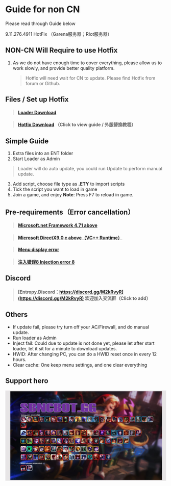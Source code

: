 # Guide for non CN
Please read through Guide below

9.11.276.4911 HotFix
（Garena服务器；RIot服务器）

## NON-CN Will Require to use Hotfix

 1. As we do not have enough time to cover everything, please allow us to work slowly, and provide better quality platform.
	> Hotfix will need wait for CN to update. Please find Hotfix from forum or Github.
	
## Files / Set up Hotfix
>#### [Loader Download](https://github.com/Entropy-AIO/Dependencies/tree/master/Download)
>
 
>#### [Hotfix Download](https://github.com/Entropy-AIO/Dependencies/tree/master/HotFix) （Click to view guide / 外服替換教程）
>



## Simple Guide

 1. Extra files into an ENT folder
 2. Start Loader as Admin
 >Loader will do auto update, you could run Update to perform manual update.
 3. Add script, choose file type as **.ETY** to import scripts
 4. Tick the script you want to load in game
 5. Join a game, and enjoy
 **Note**: Press F7 to reload in game.



## Pre-requirements（Error cancellation）
>####   [Microsoft.net Framework 4.71 above](https://dotnet.microsoft.com/download/dotnet-framework)
>

>####   [Microsoft DirectX9.0 c above（VC++ Runtime）](https://www.microsoft.com/zh-cn/download/details.aspx?id=35)
>

>####   [Menu display error](https://github.com/Entropy-AIO/Dependencies/raw/master/%E5%AD%97%E4%BD%93/msjh.ttc)
>

>####   [注入错误8 Injection error 8](https://github.com/Entropy-AIO/Dependencies/raw/master/Other/%E6%B3%A8%E5%85%A5%E9%94%99%E8%AF%AF8%20%E5%88%A0%E9%99%A4Win10%E8%87%AA%E5%B8%A6%E9%98%B2%E7%81%AB%E5%A2%99.rar)



## Discord
>#### [Entropy.Discord：https://discord.gg/M2kRvyR](https://discord.gg/M2kRvyR)  欢迎加入交流群（Click to add）

## Others

 - If update fail, please try turn off your AC/Firewall, and do manual update.
 - Run loader as Admin
 - Inject fail: Could due to update is not done yet, please let after start loader, let it sit for a minute to download updates.
 - HWID: After changing PC, you can do a HWID reset once in every 12 hours.
 - Clear cache: One keep menu settings, and one clear everything



## Support hero
  ![支持英雄](https://github.com/Entropy-AIO/Dependencies/blob/master/Other/Champion.jpg)
